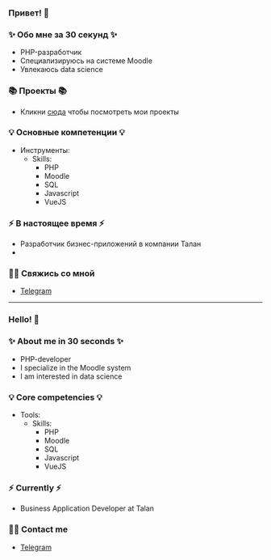 ### Привет! 👋

### ✨ Обо мне за 30 секунд ✨ 
* PHP-разработчик
* Специализируюсь на системе Moodle
* Увлекаюсь data science

### 📚 Проекты 📚

* Кликни [сюда](https://github.com/ProWalker/pqmtool) чтобы посмотреть мои проекты

### 💡 Основные компетенции 💡
- Инструменты: 
  - Skills: 
      * PHP
      * Moodle
      * SQL
      * Javascript
      * VueJS

### ⚡️ В настоящее время ⚡️
- Разработчик бизнес-приложений в компании Талан
- 
### 🙌🏻 Свяжись со мной
- [Telegram](https://t.me/Provoker1986)
---

### Hello! 👋

### ✨ About me in 30 seconds ✨ 
* PHP-developer
* I specialize in the Moodle system
* I am interested in data science

### 💡 Core competencies 💡
- Tools: 
  - Skills:
    * PHP
    * Moodle
    * SQL
    * Javascript
    * VueJS

### ⚡️ Currently ⚡️
- Business Application Developer at Talan

### 🙌🏻 Contact me
- [Telegram](https://t.me/Provoker1986)
